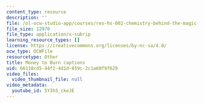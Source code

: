 ```yaml
---
content_type: resource
description: ''
file: /ol-ocw-studio-app/courses/res-hs-002-chemistry-behind-the-magic-chemical-demonstrations-for-the-classroom/5Y3hS_ckeJE_captions.webvtt
file_size: 12970
file_type: application/x-subrip
learning_resource_types: []
license: https://creativecommons.org/licenses/by-nc-sa/4.0/
ocw_type: OCWFile
resourcetype: Other
title: Money to Burn captions
uid: 66118cd5-44f2-4d1d-859c-2c1a60f9f629
video_files:
  video_thumbnail_file: null
video_metadata:
  youtube_id: 5Y3hS_ckeJE
---
```

